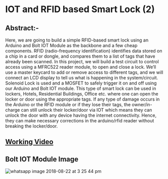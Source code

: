 # IOT and RFID based Smart Lock (2)

## Abstract:-

Here, we are going to build a simple RFID-based smart lock using an Arduino and Bolt IOT Module as the backbone and a few cheap components.
RFID (radio-frequency identification) identifies data stored on a chip in a card or dongle, and compares them to a list of tags that have already been scanned.
In this project, we will build a test circuit to control access using a MFRC522 reader module, to open and close a lock. We’ll use a master keycard to add or remove access to different tags, and we will connect an LCD display  to tell us what is happening in the system/circuit. Solenoid Lock is used and a MOSFET to safely trigger it on and off using our Arduino and Bolt  IOT module.
This type of smart lock can be used in lockers, Hotels, Residential Buildings, Office etc. where one can open the locker or door using the appropriate tags. If any type of damage occurs in the Arduino or the RFID module or if they lose their tags, the owner/in-charge can still unlock their locker/door via IOT which means they can unlock the door with any device having the internet connectivity. Hence, they can make necessary corrections in the arduino/rfid reader without breaking the locker/door.

## [Working Video](https://youtu.be/CmtcQSM32Zg)

## Bolt IOT Module Image
![whatsapp image 2018-08-22 at 3 25 44 pm](https://user-images.githubusercontent.com/29785503/44621034-d4a98e80-a8bc-11e8-90e2-9ecd51e2637f.jpeg)
